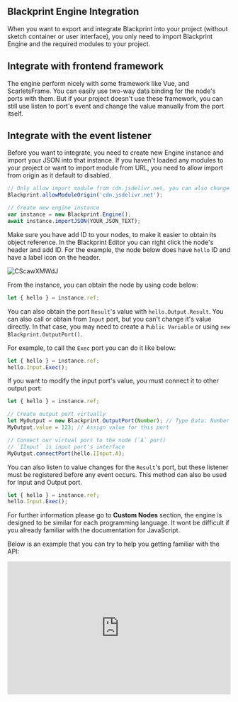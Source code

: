 ## Blackprint Engine Integration
When you want to export and integrate Blackprint into your project (without sketch container or user interface), you only need to import Blackprint Engine and the required modules to your project.

## Integrate with frontend framework
The engine perform nicely with some framework like Vue, and ScarletsFrame. You can easily use two-way data binding for the node's ports with them. But if your project doesn't use these framework, you can still use listen to port's event and change the value manually from the port itself.

## Integrate with the event listener
Before you want to integrate, you need to create new Engine instance and import your JSON into that instance. If you haven't loaded any modules to your project or want to import module from URL, you need to allow import from origin as it default to disabled.

```js
// Only allow import module from cdn.jsdelivr.net, you can also change this into array
Blackprint.allowModuleOrigin('cdn.jsdelivr.net');

// Create new engine instance
var instance = new Blackprint.Engine();
await instance.importJSON(YOUR_JSON_TEXT);
```

Make sure you have add ID to your nodes, to make it easier to obtain its object reference. In the Blackprint Editor you can right click the node's header and add ID. For the example, the node below does have `hello` ID and have a label icon on the header.

![CScawXMWdJ](https://user-images.githubusercontent.com/11073373/184813410-0b5dab4c-ad09-48e2-a3ec-cb5a35efa880.png)

From the instance, you can obtain the node by using code below:
```js
let { hello } = instance.ref;
```

You can also obtain the port `Result`'s value with `hello.Output.Result`. You can also call or obtain from `Input` port, but you can't change it's value directly. In that case, you may need to create a `Public Variable` or using `new Blackprint.OutputPort()`.

For example, to call the `Exec` port you can do it like below:
```js
let { hello } = instance.ref;
hello.Input.Exec();
```

If you want to modify the input port's value, you must connect it to other output port:
```js
let { hello } = instance.ref;

// Create output port virtually
let MyOutput = new Blackprint.OutputPort(Number); // Type Data: Number
MyOutput.value = 123; // Assign value for this port

// Connect our virtual port to the node (`A` port)
// `IInput` is input port's interface
MyOutput.connectPort(hello.IInput.A); 
```

You can also listen to value changes for the `Result`'s port, but these listener must be registered before any event occurs. This method can also be used for Input and Output port.
```js
let { hello } = instance.ref;
hello.Input.Exec();
```

For further information please go to **Custom Nodes** section, the engine is designed to be similar for each programming language. It wont be difficult if you already familiar with the documentation for JavaScript.

Below is an example that you can try to help you getting familiar with the API:
<iframe height="300" style="width: 100%;" scrolling="no" title="Blackprint Engine + Event Listener" src="https://codepen.io/stefansarya/embed/dymQpdq?default-tab=html%2Cresult" frameborder="no" loading="lazy" allowtransparency="true" allowfullscreen="true">
  See the Pen <a href="https://codepen.io/stefansarya/pen/dymQpdq">
  Blackprint Engine + Event Listener</a> by StefansArya (<a href="https://codepen.io/stefansarya">@stefansarya</a>)
  on <a href="https://codepen.io">CodePen</a>.
</iframe>